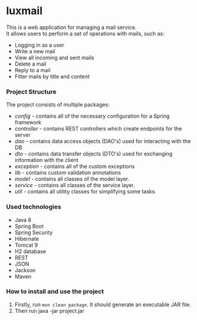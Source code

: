 # luxmail
This is a web application for managing a mail service. <br>
It allows users to perform a set of operations with mails, such as:
<ul>
<li>Logging in as a user</li>
<li>Write a new mail</li>
<li>View all incoming and sent mails</li>
<li>Delete a mail</li>
<li>Reply to a mail</li>
<li>Filter mails by title and content</li>
</ul>

<h3>Project Structure</h3>
The project consists of multiple packages:
<ul>
<li><i>config</i> - contains all of the necessary configuration for a Spring framework</li>
<li><i>controller</i> - contains REST controllers which create endpoints for the server</li>
<li><i>dao</i> - contains data access objects (DAO's) used for interacting with the DB</li>
<li><i>dto</i> - contains data transfer objects (DTO's) used for exchanging information
with the client</li>
<li><i>exception</i> - contains all of the custom exceptions</li>
<li><i>lib</i> - contains custom validation annotations</li>
<li><i>model</i> - contains all classes of the model layer.</li>
<li><i>service</i> - contains all classes of the service layer.</li>
<li><i>util</i> - contains all utility classes for simplifying some tasks.</li>
</ul>
<h3>Used technologies</h3>
<ul>
    <li>Java 8</li>
    <li>Spring Boot</li>
    <li>Spring Security</li>
    <li>Hibernate</li>
    <li>Tomcat 9</li>
    <li>H2 database</li>
    <li>REST</li>
    <li>JSON</li>
    <li>Jackson</li>
    <li>Maven</li>
</ul>
<h3>How to install and use the project</h3>
<ol>
<li>Firstly, run <code>mvn clean package</code>. It should generate an executable JAR file.
<li>Then run java -jar project.jar</li>
</ol>

    

